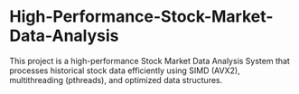 # High-Performance-Stock-Market-Data-Analysis
This project is a high-performance Stock Market Data Analysis System that processes historical stock data efficiently using SIMD (AVX2), multithreading (pthreads), and optimized data structures.
